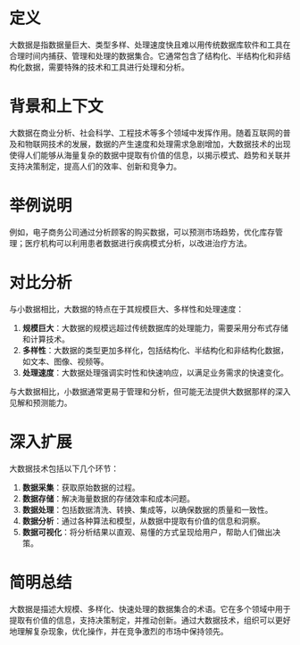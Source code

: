 # 定义

大数据是指数据量巨大、类型多样、处理速度快且难以用传统数据库软件和工具在合理时间内捕获、管理和处理的数据集合。它通常包含了结构化、半结构化和非结构化数据，需要特殊的技术和工具进行处理和分析。

# 背景和上下文

大数据在商业分析、社会科学、工程技术等多个领域中发挥作用。随着互联网的普及和物联网技术的发展，数据的产生速度和处理需求急剧增加，大数据技术的出现使得人们能够从海量复杂的数据中提取有价值的信息，以揭示模式、趋势和关联并支持决策制定，提高人们的效率、创新和竞争力。

# 举例说明

例如，电子商务公司通过分析顾客的购买数据，可以预测市场趋势，优化库存管理；医疗机构可以利用患者数据进行疾病模式分析，以改进治疗方法。

# 对比分析

与小数据相比，大数据的特点在于其规模巨大、多样性和处理速度：

1. **规模巨大**：大数据的规模远超过传统数据库的处理能力，需要采用分布式存储和计算技术。
2. **多样性**：大数据的类型更加多样化，包括结构化、半结构化和非结构化数据，如文本、图像、视频等。
3. **处理速度**：大数据处理强调实时性和快速响应，以满足业务需求的快速变化。

与大数据相比，小数据通常更易于管理和分析，但可能无法提供大数据那样的深入见解和预测能力。

# 深入扩展

大数据技术包括以下几个环节：

1. **数据采集**：获取原始数据的过程。
2. **数据存储**：解决海量数据的存储效率和成本问题。
3. **数据处理**：包括数据清洗、转换、集成等，以确保数据的质量和一致性。
4. **数据分析**：通过各种算法和模型，从数据中提取有价值的信息和洞察。
5. **数据可视化**：将分析结果以直观、易懂的方式呈现给用户，帮助人们做出决策。

# 简明总结

大数据是描述大规模、多样化、快速处理的数据集合的术语。它在多个领域中用于提取有价值的信息，支持决策制定，并推动创新。通过大数据技术，组织可以更好地理解复杂现象，优化操作，并在竞争激烈的市场中保持领先。
